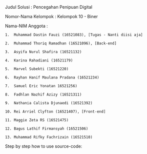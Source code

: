 Judul Solusi : Pencegahan Penipuan Digital

Nomor-Nama Kelompok : Kelompok 10 - Biner

Nama-NIM Anggota :

    1.  Muhammad Dastin Fauzi (16521083), [Tugas - Nanti diisi aja]

    2.  Muhammad Thoriq Ramadhan (16521096), [Back-end]

    3.  Asyifa Nurul Shafira (16521132)

    4.  Karina Rahadiani (16521179)

    5.  Marvel Subekti (16521220)

    6.  Rayhan Hanif Maulana Pradana (16521234)

    7.  Samuel Eric Yonatan 16521256)

    8.  Fadhlan Nazhif Azizy (16521311)

    9.  Nathania Calista Djunaedi (16521392)

    10. Rei Arriel Clyfton (16521407), [Front-end]

    11. Maggie Zeta RS (16521475)

    12. Bagus Lathif Firmansyah (16521506)
    
    13. Muhammad Rifky Fachrizain (16521510)

Step by step how to use source-code:
